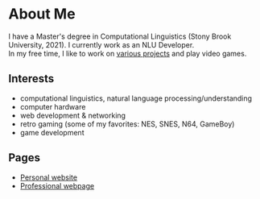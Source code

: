# About Me

I have a Master's degree in Computational Linguistics (Stony Brook University, 2021). I currently work as an NLU Developer.  
In my free time, I like to work on [various projects](https://derekandersen.net/projects) and play video games.

## Interests

- computational linguistics, natural language processing/understanding
- computer hardware
- web development & networking
- retro gaming (some of my favorites: NES, SNES, N64, GameBoy)
- game development

## Pages

- [Personal website](https://derekandersen.net/)  
- [Professional webpage](https://dechrissen.github.io/)
